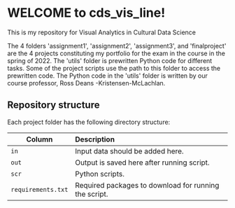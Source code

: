 # WELCOME to cds_vis_line!
This is my repository for Visual Analytics in Cultural Data Science

The 4 folders 'assignment1', 'assignment2', 'assignment3', and 'finalproject' are the 4 projects constituting my portfolio for the exam in the course in the spring of 2022.
The 'utils' folder is prewritten Python code for different tasks. Some of the project scripts use the path to this folder to access the prewritten code. The Python code in the 'utils' folder is written by our course professor, Ross Deans -Kristensen-McLachlan.

## Repository structure
Each project folder has the following directory structure:

| Column | Description|
|--------|:-----------|
```in```| Input data should be added here.
```out``` | Output is saved here after running script.
```scr``` | Python scripts.
```requirements.txt``` | Required packages to download for running the script.
